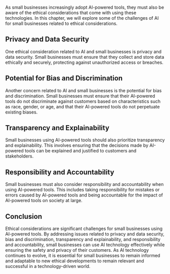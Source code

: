 
As small businesses increasingly adopt AI-powered tools, they must also be aware of the ethical considerations that come with using these technologies. In this chapter, we will explore some of the challenges of AI for small businesses related to ethical considerations.

Privacy and Data Security
-------------------------

One ethical consideration related to AI and small businesses is privacy and data security. Small businesses must ensure that they collect and store data ethically and securely, protecting against unauthorized access or breaches.

Potential for Bias and Discrimination
-------------------------------------

Another concern related to AI and small businesses is the potential for bias and discrimination. Small businesses must ensure that their AI-powered tools do not discriminate against customers based on characteristics such as race, gender, or age, and that their AI-powered tools do not perpetuate existing biases.

Transparency and Explainability
-------------------------------

Small businesses using AI-powered tools should also prioritize transparency and explainability. This involves ensuring that the decisions made by AI-powered tools can be explained and justified to customers and stakeholders.

Responsibility and Accountability
---------------------------------

Small businesses must also consider responsibility and accountability when using AI-powered tools. This includes taking responsibility for mistakes or errors caused by AI-powered tools and being accountable for the impact of AI-powered tools on society at large.

Conclusion
----------

Ethical considerations are significant challenges for small businesses using AI-powered tools. By addressing issues related to privacy and data security, bias and discrimination, transparency and explainability, and responsibility and accountability, small businesses can use AI technology effectively while ensuring the safety and privacy of their customers. As AI technology continues to evolve, it is essential for small businesses to remain informed and adaptable to new ethical developments to remain relevant and successful in a technology-driven world.

